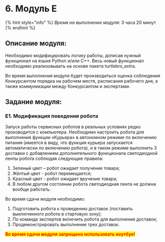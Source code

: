 # 6. Модуль Е

{% hint style="info" %}
_Время на выполнение модуля_: 3 часа 20 минут
{% endhint %}

## Описание модуля:

Необходимо модифицировать логику работы, дописав нужный функционал на языке Python и/или C++. Весь новый функционал необходимо реализовывать на основе пакета turtlebro\_extra.

Во время выполнения модуля будет производиться оценка соблюдения Конкурсантом порядка на рабочем месте, расписания рабочего дня, а также коммуникации между Конкурсантом и экспертами.

## Задание модуля:

### Е1. Модификация поведения робота

Запуск работы сервисных роботов в реальных условиях редко производится с компьютера. Необходимо настроить робота для выполнения функции «Курьера» в автономном режиме по включению питания (имеется в виду, что функция курьера запускается автоматически по включению робота), и в таком режиме выполнить 3 доставки с добавлением дополнительного функционала светодиодной ленты робота соблюдая следующие правила:

1. Зеленый цвет – робот ожидает получение товара;
2. &#x20;Жёлтый цвет - робот перемещается;
3. Красный цвет - робот ожидает вручение товара;
4. В любом другом состоянии робота светодиодная лента не должна вообще работать.

Во время сдачи модуля необходимо:

1. Подготовить робота к проведению доставок (поставить выключенного робота в стартовую зону);
2. По команде экспертов включить робота для выполнения доставок;
3. Продемонстрировать выполнение трех доставок.

<mark style="color:red;">**Во время сдачи модуля запрещено использовать ноутбук!**</mark>
